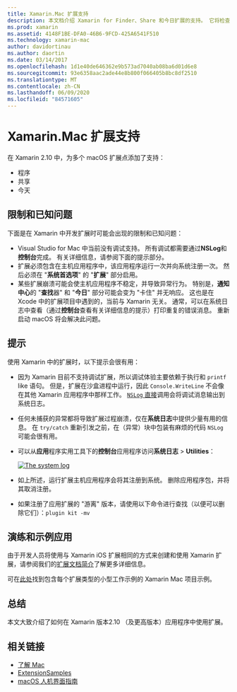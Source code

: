 ```yaml
---
title: Xamarin.Mac 扩展支持
description: 本文档介绍 Xamarin for Finder、Share 和今日扩展的支持。 它将检查限制和已知问题、指向演练和示例应用的链接，并提供使用扩展的技巧。
ms.prod: xamarin
ms.assetid: 4148F1BE-DFA0-46B6-9FCD-425A6541F510
ms.technology: xamarin-mac
author: davidortinau
ms.author: daortin
ms.date: 03/14/2017
ms.openlocfilehash: 1d1e40de646362e9b573ad7040ab08ba6d01d6e8
ms.sourcegitcommit: 93e6358aac2ade44e8b800f066405b8bc8df2510
ms.translationtype: MT
ms.contentlocale: zh-CN
ms.lasthandoff: 06/09/2020
ms.locfileid: "84571605"
---
```

# <a name="xamarinmac-extension-support"></a>Xamarin.Mac 扩展支持

在 Xamarin 2.10 中，为多个 macOS 扩展点添加了支持：

- 程序
- 共享
- 今天

<a name="Limitations-and-Known-Issues"></a>

## <a name="limitations-and-known-issues"></a>限制和已知问题

下面是在 Xamarin 中开发扩展时可能会出现的限制和已知问题：

- Visual Studio for Mac 中当前没有调试支持。 所有调试都需要通过**NSLog**和**控制台**完成。 有关详细信息，请参阅下面的提示部分。
- 扩展必须包含在主机应用程序中，该应用程序运行一次并向系统注册一次。 然后必须在 "**系统首选项**" 的 "**扩展**" 部分启用。 
- 某些扩展崩溃可能会使主机应用程序不稳定，并导致异常行为。 特别是，**通知中心**的 "**查找**器" 和 "**今日**" 部分可能会变为 "卡住" 并无响应。 这也是在 Xcode 中的扩展项目中遇到的，当前与 Xamarin 无关。 通常，可以在系统日志中查看（通过**控制台**查看有关详细信息的提示）打印重复的错误消息。 重新启动 macOS 将会解决此问题。

<a name="Tips"></a>

## <a name="tips"></a>提示

使用 Xamarin 中的扩展时，以下提示会很有用：

- 因为 Xamarin 目前不支持调试扩展，所以调试体验主要依赖于执行和 `printf` like 语句。 但是，扩展在沙盒进程中运行，因此 `Console.WriteLine` 不会像在其他 Xamarin 应用程序中那样工作。 [ `NSLog` 直接](https://gist.github.com/chamons/e2e409013a449cfbe1f2fbe5547f6554)调用会将调试消息输出到系统日志。
- 任何未捕获的异常都将导致扩展过程崩溃，仅在**系统日志**中提供少量有用的信息。 在 `try/catch` 重新引发之前，在（异常）块中包装有麻烦的代码 `NSLog` 可能会很有用。
- 可以从**应用**程序实用工具下的**控制台**应用程序访问**系统日志**  >  **Utilities**：

    [![](extensions-images/extension02.png "The system log")](extensions-images/extension02.png#lightbox)
- 如上所述，运行扩展主机应用程序会将其注册到系统。 删除应用程序包，并将其取消注册。 
- 如果注册了应用扩展的 "游离" 版本，请使用以下命令进行查找（以便可以删除它们）：`plugin kit -mv`

<a name="Walkthrough-and-Sample-App"></a>

## <a name="walkthrough-and-sample-app"></a>演练和示例应用

由于开发人员将使用与 Xamarin iOS 扩展相同的方式来创建和使用 Xamarin 扩展，请参阅我们的[扩展文档简介](~/ios/platform/extensions.md)了解更多详细信息。

可在[此处](https://docs.microsoft.com/samples/xamarin/mac-samples/extensionsamples)找到包含每个扩展类型的小型工作示例的 Xamarin Mac 项目示例。

<a name="Summary"></a>

## <a name="summary"></a>总结

本文大致介绍了如何在 Xamarin 版本2.10 （及更高版本）应用程序中使用扩展。

## <a name="related-links"></a>相关链接

- [了解 Mac](~/mac/get-started/hello-mac.md)
- [ExtensionSamples](https://docs.microsoft.com/samples/xamarin/mac-samples/extensionsamples)
- [macOS 人机界面指南](https://developer.apple.com/design/human-interface-guidelines/macos/overview/themes/)
